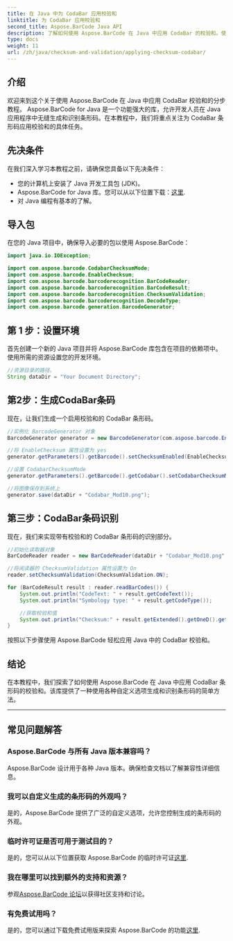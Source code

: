 ```yaml
---
title: 在 Java 中为 CodaBar 应用校验和
linktitle: 为 CodaBar 应用校验和
second_title: Aspose.BarCode Java API
description: 了解如何使用 Aspose.BarCode 在 Java 中应用 CodaBar 的校验和。使用此分步指南轻松生成和识别条形码。
type: docs
weight: 11
url: /zh/java/checksum-and-validation/applying-checksum-codabar/
---
```


## 介绍

欢迎来到这个关于使用 Aspose.BarCode 在 Java 中应用 CodaBar 校验和的分步教程。 Aspose.BarCode for Java 是一个功能强大的库，允许开发人员在 Java 应用程序中无缝生成和识别条形码。在本教程中，我们将重点关注为 CodaBar 条形码应用校验和的具体任务。

## 先决条件

在我们深入学习本教程之前，请确保您具备以下先决条件：

- 您的计算机上安装了 Java 开发工具包 (JDK)。
-  Aspose.BarCode for Java 库。您可以从以下位置下载：[这里](https://releases.aspose.com/barcode/java/).
- 对 Java 编程有基本的了解。

## 导入包

在您的 Java 项目中，确保导入必要的包以使用 Aspose.BarCode：

```java
import java.io.IOException;

import com.aspose.barcode.CodabarChecksumMode;
import com.aspose.barcode.EnableChecksum;
import com.aspose.barcode.barcoderecognition.BarCodeReader;
import com.aspose.barcode.barcoderecognition.BarCodeResult;
import com.aspose.barcode.barcoderecognition.ChecksumValidation;
import com.aspose.barcode.barcoderecognition.DecodeType;
import com.aspose.barcode.generation.BarcodeGenerator;
```

## 第 1 步：设置环境

首先创建一个新的 Java 项目并将 Aspose.BarCode 库包含在项目的依赖项中。使用所需的资源设置您的开发环境。

```java
//资源目录的路径。
String dataDir = "Your Document Directory";
```

## 第2步：生成CodaBar条码

现在，让我们生成一个启用校验和的 CodaBar 条形码。

```java
//实例化 BarcodeGenerator 对象
BarcodeGenerator generator = new BarcodeGenerator(com.aspose.barcode.EncodeTypes.CODABAR, "1234567890");

//将 EnableChecksum 属性设置为 yes
generator.getParameters().getBarcode().setChecksumEnabled(EnableChecksum.YES);

//设置 CodabarChecksumMode
generator.getParameters().getBarcode().getCodabar().setCodabarChecksumMode(CodabarChecksumMode.MOD_10);

//将图像保存到系统上
generator.save(dataDir + "Codabar_Mod10.png");
```

## 第三步：CodaBar条码识别

现在，我们来实现带有校验和的 CodaBar 条形码的识别部分。

```java
//初始化读取器对象
BarCodeReader reader = new BarCodeReader(dataDir + "Codabar_Mod10.png", DecodeType.CODABAR);

//将阅读器的 ChecksumValidation 属性设置为 On
reader.setChecksumValidation(ChecksumValidation.ON);

for (BarCodeResult result : reader.readBarCodes()) {
    System.out.println("CodeText: " + result.getCodeText());
    System.out.println("Symbology type: " + result.getCodeType());

    //获取校验和值
    System.out.println("Checksum:" + result.getExtended().getOneD().getCheckSum());
}
```

按照以下步骤使用 Aspose.BarCode 轻松应用 Java 中的 CodaBar 校验和。

## 结论

在本教程中，我们探索了如何使用 Aspose.BarCode 在 Java 中应用 CodaBar 条形码的校验和。该库提供了一种使用各种自定义选项生成和识别条形码的简单方法。

---

## 常见问题解答

### Aspose.BarCode 与所有 Java 版本兼容吗？
Aspose.BarCode 设计用于各种 Java 版本。确保检查文档以了解兼容性详细信息。

### 我可以自定义生成的条形码的外观吗？
是的，Aspose.BarCode 提供了广泛的自定义选项，允许您控制生成的条形码的外观。

### 临时许可证是否可用于测试目的？
是的，您可以从以下位置获取 Aspose.BarCode 的临时许可证[这里](https://purchase.aspose.com/temporary-license/).

### 我在哪里可以找到额外的支持和资源？
参观[Aspose.BarCode 论坛](https://forum.aspose.com/c/barcode/13)以获得社区支持和讨论。

### 有免费试用吗？
是的，您可以通过下载免费试用版来探索 Aspose.BarCode 的功能[这里](https://releases.aspose.com/).